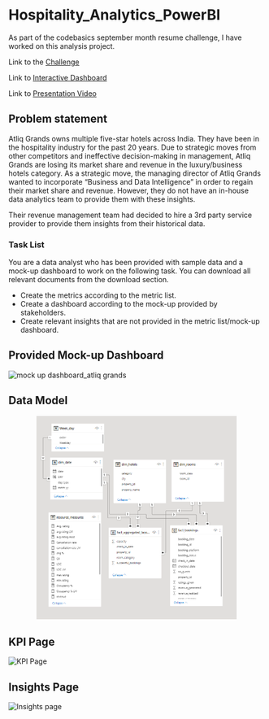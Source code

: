 # Hospitality_Analytics_PowerBI

As part of the codebasics september month resume challenge, I have worked on this analysis project.

Link to the [Challenge](https://codebasics.io/event/codebasics-resume-project-challenge)

Link to [Interactive Dashboard](https://www.novypro.com/project/hospitality--atliq--hospitality-dashboard)

Link to [Presentation Video](https://www.linkedin.com/posts/akash-jayakrishnan-5221081ab_codebasicsresumechallenge-codebasics-codebasicsresumechallenge-activity-6985917283722256384-GqA7?utm_source=share&utm_medium=member_desktop)




## Problem statement

Atliq Grands owns multiple five-star hotels across India. They have been in the hospitality industry for the past 20 years. Due to strategic moves from other competitors and ineffective decision-making in management, Atliq Grands are losing its market share and revenue in the luxury/business hotels category. As a strategic move, the managing director of Atliq Grands wanted to incorporate “Business and Data Intelligence” in order to regain their market share and revenue. However, they do not have an in-house data analytics team to provide them with these insights.

Their revenue management team had decided to hire a 3rd party service provider to provide them insights from their historical data.

### Task List

You are a data analyst who has been provided with sample data and a mock-up dashboard to work on the following task. You can download all relevant documents from the download section.

- Create the metrics according to the metric list. 
- Create a dashboard according to the mock-up provided by stakeholders. 
- Create relevant insights that are not provided in the metric list/mock-up dashboard.


## Provided Mock-up Dashboard
![mock up dashboard_atliq grands](https://user-images.githubusercontent.com/64686346/231150374-3deb9981-f6f8-481c-be2d-39d96bcde9eb.png)


## Data Model

<p align="center">
    <img src='https://github.com/Naveen-S6/AtliQ_Hospitality_Analysis_PowerBI/blob/main/resources/data_model.png' height="400">
</p>


## KPI Page

![KPI Page](https://user-images.githubusercontent.com/64686346/231182188-46ed4f46-89da-4518-a5b9-3bce4ecbbfe9.PNG)


## Insights Page

![Insights page](https://user-images.githubusercontent.com/64686346/231182233-0b1b0797-5840-4177-b1ac-3177600abeeb.PNG)
